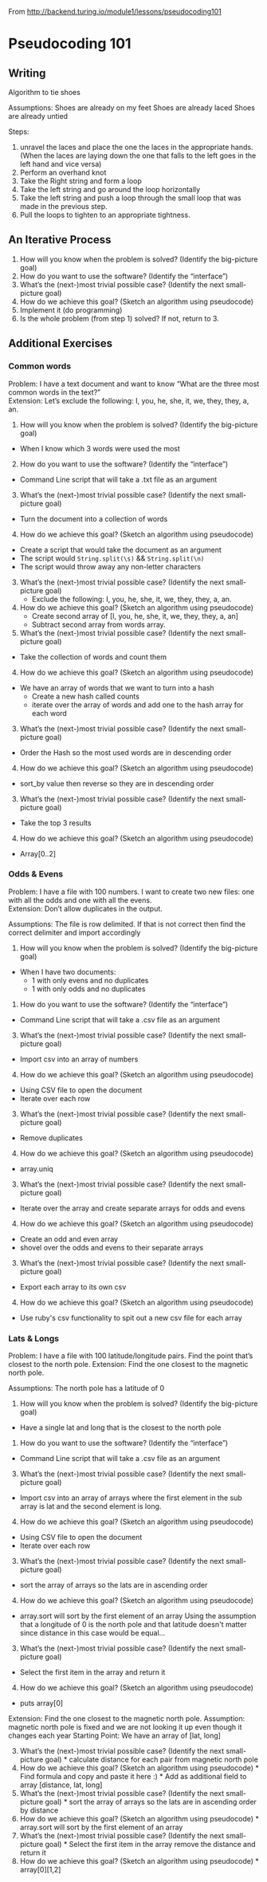 From http://backend.turing.io/module1/lessons/pseudocoding101

# Pseudocoding 101

## Writing

Algorithm to tie shoes

Assumptions:
Shoes are already on my feet
Shoes are already laced
Shoes are already untied

Steps:
1. unravel the laces and place the one the laces in the appropriate hands. (When the laces are laying down the one that falls to the left goes in the left hand and vice versa)
1. Perform an overhand knot
1. Take the Right string and form a loop
1. Take the left string and go around the loop horizontally
1. Take the left string and push a loop through the small loop that was made in the previous step.
1. Pull the loops to tighten to an appropriate tightness.

## An Iterative Process

1. How will you know when the problem is solved? (Identify the big-picture goal)
1. How do you want to use the software? (Identify the “interface”)
1. What’s the (next-)most trivial possible case? (Identify the next small-picture goal)
1. How do we achieve this goal? (Sketch an algorithm using pseudocode)
1. Implement it (do programming)
1. Is the whole problem (from step 1) solved? If not, return to 3.


## Additional Exercises

### Common words
Problem: I have a text document and want to know “What are the three most common words in the text?”  
Extension: Let’s exclude the following: I, you, he, she, it, we, they, they, a, an.  

1. How will you know when the problem is solved? (Identify the big-picture goal)
  * When I know which 3 words were used the most
2. How do you want to use the software? (Identify the “interface”)
  * Command Line script that will take a .txt file as an argument
3. What’s the (next-)most trivial possible case? (Identify the next small-picture goal)
  * Turn the document into a collection of words
4. How do we achieve this goal? (Sketch an algorithm using pseudocode)
  * Create a script that would take the document as an argument
  * The script would `String.split(\s)` && `String.split(\n)`
  * The script would throw away any non-letter characters
3. What’s the (next-)most trivial possible case? (Identify the next small-picture goal)
    * Exclude the following: I, you, he, she, it, we, they, they, a, an.
4. How do we achieve this goal? (Sketch an algorithm using pseudocode)
    * Create second array of  [I, you, he, she, it, we, they, they, a, an]
    * Subtract second array from words array.
3. What’s the (next-)most trivial possible case? (Identify the next small-picture goal)
  * Take the collection of words and count them
4. How do we achieve this goal? (Sketch an algorithm using pseudocode)
  * We have an array of words that we want to turn into a hash
    * Create a new hash called counts
    * iterate over the array of words and add one to the hash array for each word
3. What’s the (next-)most trivial possible case? (Identify the next small-picture goal)
  * Order the Hash so the most used words are in descending order
4. How do we achieve this goal? (Sketch an algorithm using pseudocode)
  * sort_by value then reverse so they are in descending order
3. What’s the (next-)most trivial possible case? (Identify the next small-picture goal)
  * Take the top 3 results
4. How do we achieve this goal? (Sketch an algorithm using pseudocode)
  * Array[0..2]

### Odds & Evens
Problem: I have a file with 100 numbers. I want to create two new files: one with all the odds and one with all the evens.  
Extension: Don’t allow duplicates in the output.  

Assumptions: The file is row delimited.
If that is not correct then find the correct delimiter and import accordingly

1. How will you know when the problem is solved? (Identify the big-picture goal)
  * When I have two documents:
    * 1 with only evens and no duplicates
    * 1 with only odds and no duplicates
1. How do you want to use the software? (Identify the “interface”)
  * Command Line script that will take a .csv file as an argument
3. What’s the (next-)most trivial possible case? (Identify the next small-picture goal)
  * Import csv into an array of numbers
4. How do we achieve this goal? (Sketch an algorithm using pseudocode)
  * Using CSV file to open the document
  * Iterate over each row
3. What’s the (next-)most trivial possible case? (Identify the next small-picture goal)
  * Remove duplicates
4. How do we achieve this goal? (Sketch an algorithm using pseudocode)
  * array.uniq
3. What’s the (next-)most trivial possible case? (Identify the next small-picture goal)
  * Iterate over the array and create separate arrays for odds and evens
4. How do we achieve this goal? (Sketch an algorithm using pseudocode)
  * Create an odd and even array
  * shovel over the odds and evens to their separate arrays
3. What’s the (next-)most trivial possible case? (Identify the next small-picture goal)
  * Export each array to its own csv
4. How do we achieve this goal? (Sketch an algorithm using pseudocode)
  * Use ruby's csv functionality to spit out a new csv file for each array


### Lats & Longs
Problem: I have a file with 100 latitude/longitude pairs. Find the point that’s closest to the north pole.
Extension: Find the one closest to the magnetic north pole.

Assumptions: The north pole has a latitude of 0

1. How will you know when the problem is solved? (Identify the big-picture goal)
  * Have a single lat and long that is the closest to the north pole
1. How do you want to use the software? (Identify the “interface”)
  * Command Line script that will take a .csv file as an argument
3. What’s the (next-)most trivial possible case? (Identify the next small-picture goal)
  * Import csv into an array of arrays where the first element in the sub array is lat and the second element is long.
4. How do we achieve this goal? (Sketch an algorithm using pseudocode)
  * Using CSV file to open the document
  * Iterate over each row
3. What’s the (next-)most trivial possible case? (Identify the next small-picture goal)
  * sort the array of arrays so the lats are in ascending order
4. How do we achieve this goal? (Sketch an algorithm using pseudocode)
  * array.sort will sort by the first element of an array
Using the assumption that a longitude of 0 is the north pole and that latitude doesn't matter since distance in this case would be equal...
3. What’s the (next-)most trivial possible case? (Identify the next small-picture goal)
  * Select the first item in the array and return it
4. How do we achieve this goal? (Sketch an algorithm using pseudocode)
  * puts array[0]


Extension: Find the one closest to the magnetic north pole.
Assumption: magnetic north pole is fixed and we are not looking it up even though it changes each year
Starting Point: We have an array of [lat, long]

  3. What’s the (next-)most trivial possible case? (Identify the next small-picture goal)
    * calculate distance for each pair from magnetic north pole
  4. How do we achieve this goal? (Sketch an algorithm using pseudocode)
    * Find formula and copy and paste it here :)
    * Add as additional field to array [distance, lat, long]
  3. What’s the (next-)most trivial possible case? (Identify the next small-picture goal)
    * sort the array of arrays so the lats are in ascending order by distance
  4. How do we achieve this goal? (Sketch an algorithm using pseudocode)
    * array.sort will sort by the first element of an array
  3. What’s the (next-)most trivial possible case? (Identify the next small-picture goal)
    * Select the first item in the array remove the distance and return it
  4. How do we achieve this goal? (Sketch an algorithm using pseudocode)
    * array[0][1,2]
